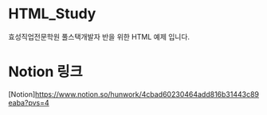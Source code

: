 # HTML_Study
효성직업전문학원 풀스택개발자 반을 위한 HTML 예제 입니다.

# Notion 링크
[Notion]https://www.notion.so/hunwork/4cbad60230464add816b31443c89eaba?pvs=4
